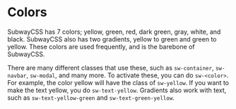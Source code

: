 # Colors
SubwayCSS has 7 colors; yellow, green, red, dark green, gray, white, and black. SubwayCSS also has two gradients, yellow to green and green to yellow. These colors are used frequently, and is the barebone of SubwayCSS.

There are many different classes that use these, such as `sw-container`, `sw-navbar`, `sw-modal`, and many more. To activate these, you can do `sw-<color>`. For example, the color yellow will have the class of `sw-yellow`. If you want to make the text yellow, you do `sw-text-yellow`. Gradients also work with text, such as `sw-text-yellow-green` and `sw-text-green-yellow`.
